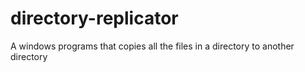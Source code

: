 # directory-replicator
A windows programs that copies all the files in a directory to another directory
